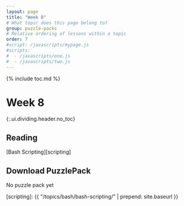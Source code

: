 ```yaml
---
layout: page
title: "Week 8"
# What topic does this page belong to?
group: puzzle-packs
# Relative ordering of lessons within a topic
order: 7
#script: /javascripts/mypage.js
#scripts:
#  - /javascripts/one.js
#  - /javascripts/two.js
---
```



{% include toc.md %}

# Week 8
{:.ui.dividing.header.no_toc}

## Reading

[Bash Scripting][scripting]

## Download PuzzlePack

No puzzle pack yet


[lern2unix]: http://lern2unix.com/download/xyz
[scripting]: {{ "/topics/bash/bash-scripting/" | prepend: site.baseurl }}
